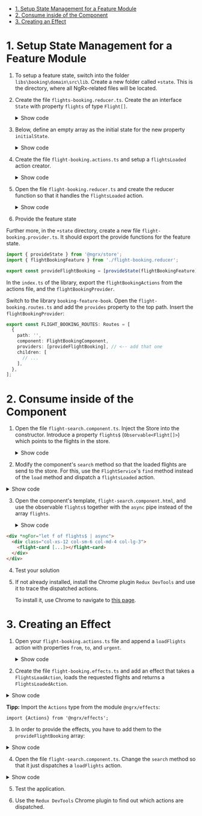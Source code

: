 - [1. Setup State Management for a Feature Module](#1-setup-state-management-for-a-feature-module)
- [2. Consume inside of the Component](#2-consume-inside-of-the-component)
- [3. Creating an Effect](#3-creating-an-effect)

# 1. Setup State Management for a Feature Module

1. To setup a feature state, switch into the folder `libs\booking\domain\src\lib`. Create a new folder called `+state`. This is the directory, where all NgRx-related files will be located.

2. Create the file `flights-booking.reducer.ts`. Create the an interface `State` with property `flights` of type `Flight[]`.

   <details>
   <summary>Show code</summary>
   <p>

   ```typescript
   export interface State {
     flights: Flight[];
   }
   ```

   </p>
   </details>

3. Below, define an empty array as the initial state for the new property `initialState`.
   <details>
   <summary>Show code</summary>
   <p>

   ```typescript
   export const initialState: State = {
     flights: [],
   };
   ```

   </p>
   </details>

4. Create the file `flight-booking.actions.ts` and setup a `flightsLoaded` action creator.

      <details>
      <summary>Show code</summary>
      <p>
      You can replace the whole file with the following content:

   ```typescript
   export const flightBookingActions = createActionGroup({
     source: 'FlightBooking',
     events: {
       'Flights Loaded': props<{ flights: Flight[] }>(),
     },
   });
   ```

      </p>
      </details>

5. Open the file `flight-booking.reducer.ts` and create the reducer function so that it handles the `flightsLoaded` action.

      <details>
      <summary>Show code</summary>
      <p>

   ```typescript
   export const flightBookingFeature = createFeature({
     name: 'flightBooking',
     reducer: createReducer(
       initialState,
       on(flightBookingActions.flightsLoaded, (state, action) => {
         const flights = action.flights;
         return { ...state, flights };
       })
     ),
   });
   ```

      </p>
      </details>

6. Provide the feature state

Further more, in the `+state` directory, create a new file `flight-booking.provider.ts`. It should export the provide functions for the feature state.

```typescript
import { provideState } from '@ngrx/store';
import { flightBookingFeature } from './flight-booking.reducer';

export const provideFlightBooking = [provideState(flightBookingFeature)];
```

In the `index.ts` of the library, export the `flightBookingActions` from the actions file, and the `flightBookingProvider`.

Switch to the library `booking-feature-book`. Open the `flight-booking.routes.ts` and add the `provides` property to the top path. Insert the `flightBookingProvider`:

```typescript
export const FLIGHT_BOOKING_ROUTES: Routes = [
  {
    path: '',
    component: FlightBookingComponent,
    providers: [provideFlightBooking], // <-- add that one
    children: [
      // ...
    ],
  },
];
```

# 2. Consume inside of the Component

1. Open the file `flight-search.component.ts`. Inject the Store into the constructor. Introduce a property `flights$` (`Observable<Flight[]>`) which points to the flights in the store.

      <details>
      <summary>Show code</summary>
      <p>

   ```typescript
   export class FlightSearchComponent implements OnInit {
     // ...

     store = inject(Store);
     flights$ = this.store.select((s) => s.flightBooking.flights);

     // ...
   }
   ```

</p>
</details>

2. Modify the component's `search` method so that the loaded flights are send to the store. For this, use the `FlightService`'s `find` method instead of the `load` method and dispatch a `flightsLoaded` action.

<details>
<summary>Show code</summary>
<p>

```TypeScript
search(): void {
if (!this.from || !this.to) return;

// old:
// this.flightService.load(...)

// new:
this.flightService
   .find(this.from, this.to, this.urgent)
   .subscribe({
     next: flights => {
       this.store.dispatch(flightBookingActions.flightsLoaded({flights}));
     },
     error: error => {
       console.error('error', error);
     }
   });
}
```

   </p>
   </details>

3. Open the component's template, `flight-search.component.html`, and use the observable `flights$` together with the `async` pipe instead of the array `flights`.

   <details>
   <summary>Show code</summary>
   <p>

```html
<div *ngFor="let f of flights$ | async">
  <div class="col-xs-12 col-sm-6 col-md-4 col-lg-3">
    <flight-card [...]></flight-card>
  </div>
</div>
```

   </p>
   </details>

4. Test your solution

5. If not already installed, install the Chrome plugin `Redux DevTools` and use it to trace the dispatched actions.

   To install it, use Chrome to navigate to [this page](https://chrome.google.com/webstore/detail/redux-devtools/lmhkpmbekcpmknklioeibfkpmmfibljd?hl=de).

# 3. Creating an Effect

1.  Open your `flight-booking.actions.ts` file and append a `loadFlights` action with properties `from`, `to`, and `urgent`.

       <details>
       <summary>Show code</summary>
       <p>

    ```typescript
    export const flightBookingActions = createActionGroup({
      source: 'FlightBooking',
      events: {
        'Flights Loaded': props<{ flights: Flight[] }>(),
        'Load Flights': props<{ from: string; to: string; urgent: boolean }>(), // <-- this is new
      },
    });
    ```

       </p>
       </details>

2.  Create the file `flight-booking.effects.ts` and add an effect that takes a `FlightsLoadAction`, loads the requested flights and returns a `FlightsLoadedAction`.

<details>
<summary>Show code</summary>
<p>

    ```typescript
    @Injectable()
    export class FlightBookingEffects {
      actions$ = inject(Actions);
      flightService = inject(FlightService);

      loadFlights$ = createEffect(() => {
        return this.actions$.pipe(
          ofType(flightBookingActions.loadFlights),
          switchMap((a) => this.flightService.find(a.from, a.to, a.urgent)),
          map((flights) => flightBookingActions.flightsLoaded({ flights }))
        );
      });
    }
    ```

</p>
</details>

**Tipp:** Import the `Actions` type from the module `@ngrx/effects`:

`import {Actions} from '@ngrx/effects';`

3. In order to provide the effects, you have to add them to the `provideFlightBooking` array:

<details>
<summary>Show code</summary>
<p>

```typescript
export const provideFlightBooking = [
  provideState(flightBookingFeature),
  provideEffects([FlightBookingEffects]),
];
```

</p>
</details>

4. Open the file `flight-search.component.ts`. Change the `search` method so that it just dispatches a `loadFlights` action.

<details>
<summary>Show code</summary>
<p>

```typescript
class FlightSearchComponent {
  // ...

  search(): void {
    if (!this.from || !this.to) return;

    // New:
    this.store.dispatch(
      flightBookingActions.loadFlights({
        from: this.from,
        to: this.to,
        urgent: this.urgent,
      })
    );

    // ...
  }
}
```

   </p>
   </details>

5. Test the application.

6. Use the `Redux DevTools` Chrome plugin to find out which actions are dispatched.
